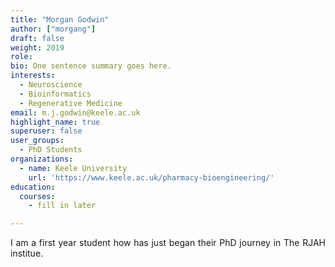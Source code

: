 ```yaml
---
title: "Morgan Godwin"
author: ["morgang"]
draft: false
weight: 2019
role:
bio: One sentence summary goes here.
interests:
  - Neuroscience
  - Bioinformatics
  - Regenerative Medicine
email: m.j.godwin@keele.ac.uk
highlight_name: true
superuser: false
user_groups:
  - PhD Students
organizations:
  - name: Keele University
    url: 'https://www.keele.ac.uk/pharmacy-bioengineering/'
education:
  courses:
    - fill in later

---
```

<style>
body {
text-align: justify}
</style>

I am a first year student how has just began their PhD journey in The RJAH institue. 
